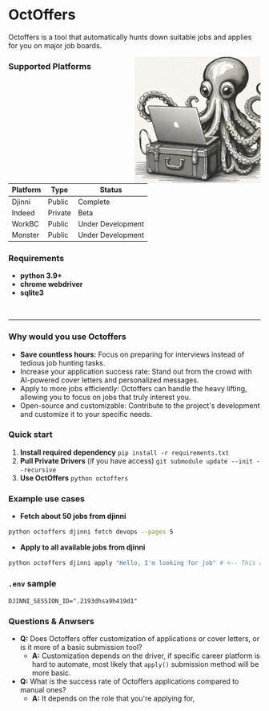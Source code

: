 # OctOffers
Octoffers is a tool that automatically hunts down suitable jobs and applies for you on major job boards.


<img src="./assets/octoffers_mascot.png" align="right" width="50%">

### Supported Platforms
| Platform | Type    | Status            |
|----------|---------|-------------------|
| Djinni   | Public  | Complete          |
| Indeed   | Private | Beta              |
| WorkBC   | Public  | Under Development |
| Monster  | Public  | Under Development |

### Requirements
- **python 3.9+**
- **chrome webdriver**
- **sqlite3**

<br>
<hr>

### Why would you use Octoffers

- **Save countless hours:** Focus on preparing for interviews instead of tedious job hunting tasks.
- Increase your application success rate: Stand out from the crowd with AI-powered cover letters and personalized messages.
- Apply to more jobs efficiently: Octoffers can handle the heavy lifting, allowing you to focus on jobs that truly interest you.
- Open-source and customizable: Contribute to the project's development and customize it to your specific needs.

### Quick start
1) **Install required dependency**
`pip install -r requirements.txt`
2) **Pull Private Drivers** (if you have access)
`git submodule update --init --recursive`
3) **Use OctOffers**
`python octoffers`

### Example use cases
- **Fetch about 50 jobs from djinni**
```bash
python octoffers djinni fetch devops --pages 5
```
- **Apply to all available jobs from djinni**
```bash
python octoffers djinni apply "Hello, I'm looking for job" # <-- This argument stands for cover letter
```

### `.env` sample
```env
DJINNI_SESSION_ID=".2193dhsa9h419d1"
```

### Questions & Anwsers
- **Q:** Does Octoffers offer customization of applications or cover letters, or is it more of a basic submission tool?
    - **A:** Customization depends on the driver, if specific career platform is hard to automate, most likely that `apply()` submission method will be more basic.
- **Q:** What is the success rate of Octoffers applications compared to manual ones?
    - **A:** It depends on the role that you're applying for,
